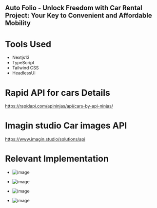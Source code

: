## Auto Folio - Unlock Freedom with  Car Rental Project: Your Key to Convenient and Affordable Mobility

# Tools Used
- Nextjs13
- TypeScript 
- Tailwind CSS
- HeadlessUI

# Rapid API for cars Details
https://rapidapi.com/apininjas/api/cars-by-api-ninjas/

# Imagin studio Car images API
https://www.imagin.studio/solutions/api


# Relevant Implementation 

- ![image](https://github.com/jayd0001/auto-folio/assets/81345945/f9969fea-27a5-4dc1-979f-bcaebbe48a19)
  

- ![image](https://github.com/jayd0001/auto-folio/assets/81345945/380a1e17-0f6c-40a5-b017-f24b6525ce97)
  

- ![image](https://github.com/jayd0001/auto-folio/assets/81345945/ea26af21-411c-4097-ba0a-0fdb97b0ce7b)


- ![image](https://github.com/jayd0001/auto-folio/assets/81345945/b9f2f080-5314-4721-a80d-f992e7cfe46e)
  



